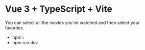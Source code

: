 # Vue 3 + TypeScript + Vite

You can select all the movies you've watched and then select your favorites.

* npm i
* npm run dev
